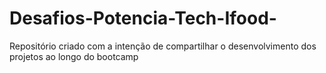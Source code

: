 # Desafios-Potencia-Tech-Ifood-
Repositório criado com a intenção de compartilhar o desenvolvimento dos projetos ao longo do bootcamp
